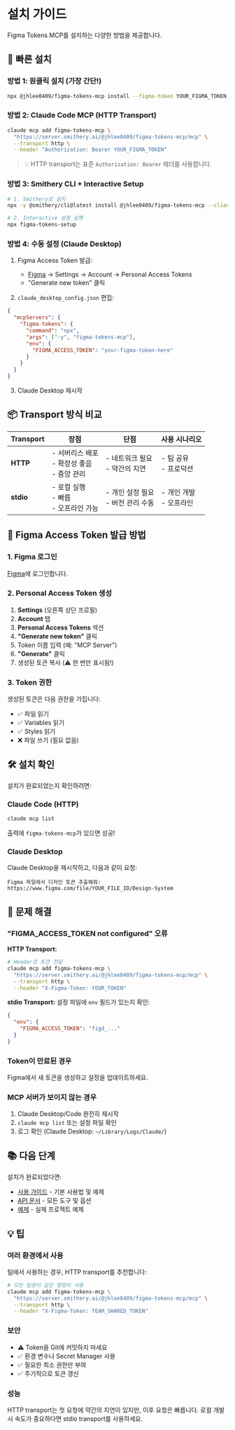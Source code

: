 # 설치 가이드

Figma Tokens MCP를 설치하는 다양한 방법을 제공합니다.

## 🚀 빠른 설치

### 방법 1: 원클릭 설치 (가장 간단!)

```bash
npx @jhlee0409/figma-tokens-mcp install --figma-token YOUR_FIGMA_TOKEN
```

### 방법 2: Claude Code MCP (HTTP Transport)

```bash
claude mcp add figma-tokens-mcp \
  "https://server.smithery.ai/@jhlee0409/figma-tokens-mcp/mcp" \
  --transport http \
  --header "Authorization: Bearer YOUR_FIGMA_TOKEN"
```

> 💡 HTTP transport는 표준 `Authorization: Bearer` 헤더를 사용합니다.

### 방법 3: Smithery CLI + Interactive Setup

```bash
# 1. Smithery로 설치
npx -y @smithery/cli@latest install @jhlee0409/figma-tokens-mcp --client claude

# 2. Interactive 설정 실행
npx figma-tokens-setup
```

### 방법 4: 수동 설정 (Claude Desktop)

1. Figma Access Token 발급:
   - [Figma](https://www.figma.com/) → Settings → Account → Personal Access Tokens
   - "Generate new token" 클릭

2. `claude_desktop_config.json` 편집:

```json
{
  "mcpServers": {
    "figma-tokens": {
      "command": "npx",
      "args": ["-y", "figma-tokens-mcp"],
      "env": {
        "FIGMA_ACCESS_TOKEN": "your-figma-token-here"
      }
    }
  }
}
```

3. Claude Desktop 재시작

## 📦 Transport 방식 비교

| Transport | 장점 | 단점 | 사용 시나리오 |
|-----------|------|------|--------------|
| **HTTP** | - 서버리스 배포<br/>- 확장성 좋음<br/>- 중앙 관리 | - 네트워크 필요<br/>- 약간의 지연 | - 팀 공유<br/>- 프로덕션 |
| **stdio** | - 로컬 실행<br/>- 빠름<br/>- 오프라인 가능 | - 개인 설정 필요<br/>- 버전 관리 수동 | - 개인 개발<br/>- 오프라인 |

## 🔑 Figma Access Token 발급 방법

### 1. Figma 로그인
[Figma](https://www.figma.com/)에 로그인합니다.

### 2. Personal Access Token 생성
1. **Settings** (오른쪽 상단 프로필)
2. **Account** 탭
3. **Personal Access Tokens** 섹션
4. **"Generate new token"** 클릭
5. Token 이름 입력 (예: "MCP Server")
6. **"Generate"** 클릭
7. 생성된 토큰 복사 (⚠️ 한 번만 표시됨!)

### 3. Token 권한
생성된 토큰은 다음 권한을 가집니다:
- ✅ 파일 읽기
- ✅ Variables 읽기
- ✅ Styles 읽기
- ❌ 파일 쓰기 (필요 없음)

## 🛠️ 설치 확인

설치가 완료되었는지 확인하려면:

### Claude Code (HTTP)
```bash
claude mcp list
```

출력에 `figma-tokens-mcp`가 있으면 성공!

### Claude Desktop
Claude Desktop을 재시작하고, 다음과 같이 요청:
```
Figma 파일에서 디자인 토큰 추출해줘:
https://www.figma.com/file/YOUR_FILE_ID/Design-System
```

## 🔧 문제 해결

### "FIGMA_ACCESS_TOKEN not configured" 오류

**HTTP Transport:**
```bash
# Header로 토큰 전달
claude mcp add figma-tokens-mcp \
  "https://server.smithery.ai/@jhlee0409/figma-tokens-mcp/mcp" \
  --transport http \
  --header "X-Figma-Token: YOUR_TOKEN"
```

**stdio Transport:**
설정 파일에 `env` 필드가 있는지 확인:
```json
{
  "env": {
    "FIGMA_ACCESS_TOKEN": "figd_..."
  }
}
```

### Token이 만료된 경우
Figma에서 새 토큰을 생성하고 설정을 업데이트하세요.

### MCP 서버가 보이지 않는 경우
1. Claude Desktop/Code 완전히 재시작
2. `claude mcp list` 또는 설정 파일 확인
3. 로그 확인 (Claude Desktop: `~/Library/Logs/Claude/`)

## 📚 다음 단계

설치가 완료되었다면:
- [사용 가이드](docs/USAGE.md) - 기본 사용법 및 예제
- [API 문서](docs/API.md) - 모든 도구 및 옵션
- [예제](examples/) - 실제 프로젝트 예제

## 💡 팁

### 여러 환경에서 사용
팀에서 사용하는 경우, HTTP transport를 추천합니다:
```bash
# 모든 팀원이 같은 명령어 사용
claude mcp add figma-tokens-mcp \
  "https://server.smithery.ai/@jhlee0409/figma-tokens-mcp/mcp" \
  --transport http \
  --header "X-Figma-Token: TEAM_SHARED_TOKEN"
```

### 보안
- ⚠️ Token을 Git에 커밋하지 마세요
- ✅ 환경 변수나 Secret Manager 사용
- ✅ 필요한 최소 권한만 부여
- ✅ 주기적으로 토큰 갱신

### 성능
HTTP transport는 첫 요청에 약간의 지연이 있지만, 이후 요청은 빠릅니다.
로컬 개발 시 속도가 중요하다면 stdio transport를 사용하세요.
